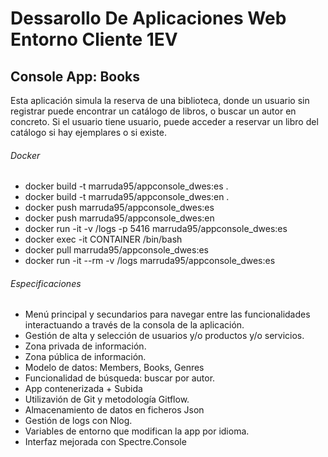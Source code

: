 # Dessarollo De Aplicaciones Web Entorno Cliente 1EV

## Console App: Books

Esta aplicación simula la reserva de una biblioteca, donde un usuario sin registrar puede encontrar un catálogo de libros, o buscar un autor en concreto. Si el usuario tiene usuario, puede acceder a reservar un libro del catálogo si hay ejemplares o si existe. 

###### Docker
- docker build -t marruda95/appconsole_dwes:es .
- docker build -t marruda95/appconsole_dwes:en .
- docker push marruda95/appconsole_dwes:es
- docker push marruda95/appconsole_dwes:en 
- docker run -it  -v /logs -p 5416 marruda95/appconsole_dwes:es
- docker exec -it CONTAINER /bin/bash
- docker pull marruda95/appconsole_dwes:es
- docker run -it --rm -v /logs marruda95/appconsole_dwes:es

###### Especificaciones
- Menú principal y secundarios para navegar entre las funcionalidades interactuando a través de la consola de la aplicación.
- Gestión de alta y selección de usuarios y/o productos y/o servicios.
- Zona privada de información.
- Zona pública de información.
- Modelo de datos: Members, Books, Genres
- Funcionalidad de búsqueda: buscar por autor.
- App contenerizada + Subida
- Utilizavión de Git y metodología Gitflow.
- Almacenamiento de datos en ficheros Json
- Gestión de logs con Nlog.
- Variables de entorno que modifican la app por idioma.
- Interfaz mejorada con Spectre.Console